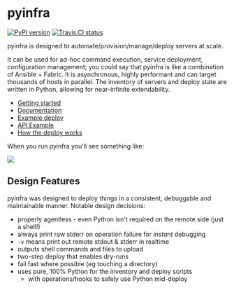# pyinfra

[![PyPI version](https://badge.fury.io/py/pyinfra.svg)](https://pypi.python.org/pypi/pyinfra) [![Travis.CI status](https://travis-ci.org/Fizzadar/pyinfra.svg?branch=develop)](https://travis-ci.org/Fizzadar/pyinfra)

pyinfra is designed to automate/provision/manage/deploy servers at scale.

It can be used for ad-hoc command execution, service deployment, configuration management; you could say that pyinfra is like a combination of Ansible + Fabric. It is asynchronous, highly performant and can target thousands of hosts in parallel. The inventory of servers and deploy state are written in Python, allowing for near-infinite extendability.

+ [Getting started](https://pyinfra.readthedocs.org/page/getting_started.html)
+ [Documentation](https://pyinfra.readthedocs.org)
+ [Example deploy](example)
+ [API Example](https://pyinfra.readthedocs.org/page/api/example.html)
+ [How the deploy works](https://pyinfra.readthedocs.org/page/deploy_process.html)

When you run pyinfra you'll see something like:

![](docs/example_deploy.png)


## Design Features

pyinfra was designed to deploy things in a consistent, debuggable and maintainable manner. Notable design decisions:

+ properly agentless - even Python isn't required on the remote side (just a shell!)
+ always print raw stderr on operation failure for _instant_ debugging
+ `-v` means print out remote stdout & stderr in realtime
+ outputs shell commands and files to upload
+ two-step deploy that enables dry-runs
+ fail fast where possible (eg touching a directory)
+ uses pure, 100% Python for the inventory and deploy scripts
    * with operations/hooks to safely use Python mid-deploy
